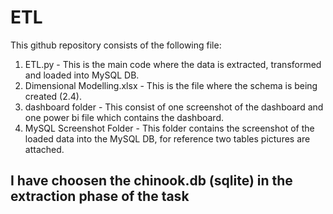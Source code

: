 # ETL

This github repository consists of the following file:
1. ETL.py - This is the main code where the data is extracted, transformed and loaded into MySQL DB.
2. Dimensional Modelling.xlsx - This is the file where the schema is being created (2.4).
3. dashboard folder - This consist of one screenshot of the dashboard and one power bi file which contains the dashboard.
4. MySQL Screenshot Folder - This folder contains the screenshot of the loaded data into the MySQL DB, for reference two tables pictures are attached.

## I have choosen the chinook.db (sqlite) in the extraction phase of the task

   
